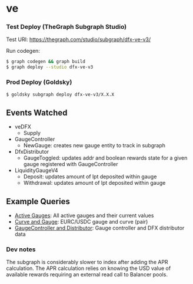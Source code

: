 # ve

### Test Deploy (TheGraph Subgraph Studio)

Test URI: https://thegraph.com/studio/subgraph/dfx-ve-v3/

Run codegen:

```bash
$ graph codegen && graph build
$ graph deploy --studio dfx-ve-v3
```

### Prod Deploy (Goldsky)

```bash
$ goldsky subgraph deploy dfx-ve-v3/X.X.X
```

## Events Watched

- veDFX
  - Supply
- GaugeController
  - NewGauge: creates new gauge entity to track in subgraph
- DfxDistributor
  - GaugeToggled: updates addr and boolean rewards state for a given gauge registered with GaugeController
- LiquidityGaugeV4
  - Deposit: updates amount of lpt deposited within gauge
  - Withdrawal: updates amount of lpt deposited within gauge

## Example Queries

- [Active Gauges](/examples/active-gauges.graphql): All active gauges and their current values
- [Curve and Gauge](/examples/curve-gauge.graphql): EURC/USDC gauge and curve (pair)
- [GaugeController and Distributor](/examples/gaugecontroller-distributor.graphql): Gauge controller and DFX distributor data

### Dev notes

The subgraph is considerably slower to index after adding the APR calculation. The APR calculation relies on knowing the USD value of available rewards requiring an external read call to Balancer pools.
